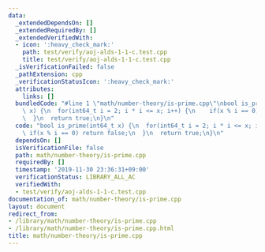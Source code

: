 ```yaml
---
data:
  _extendedDependsOn: []
  _extendedRequiredBy: []
  _extendedVerifiedWith:
  - icon: ':heavy_check_mark:'
    path: test/verify/aoj-alds-1-1-c.test.cpp
    title: test/verify/aoj-alds-1-1-c.test.cpp
  _isVerificationFailed: false
  _pathExtension: cpp
  _verificationStatusIcon: ':heavy_check_mark:'
  attributes:
    links: []
  bundledCode: "#line 1 \"math/number-theory/is-prime.cpp\"\nbool is_prime(int64_t\
    \ x) {\n  for(int64_t i = 2; i * i <= x; i++) {\n    if(x % i == 0) return false;\n\
    \  }\n  return true;\n}\n"
  code: "bool is_prime(int64_t x) {\n  for(int64_t i = 2; i * i <= x; i++) {\n   \
    \ if(x % i == 0) return false;\n  }\n  return true;\n}\n"
  dependsOn: []
  isVerificationFile: false
  path: math/number-theory/is-prime.cpp
  requiredBy: []
  timestamp: '2019-11-30 23:36:31+09:00'
  verificationStatus: LIBRARY_ALL_AC
  verifiedWith:
  - test/verify/aoj-alds-1-1-c.test.cpp
documentation_of: math/number-theory/is-prime.cpp
layout: document
redirect_from:
- /library/math/number-theory/is-prime.cpp
- /library/math/number-theory/is-prime.cpp.html
title: math/number-theory/is-prime.cpp
---
```

